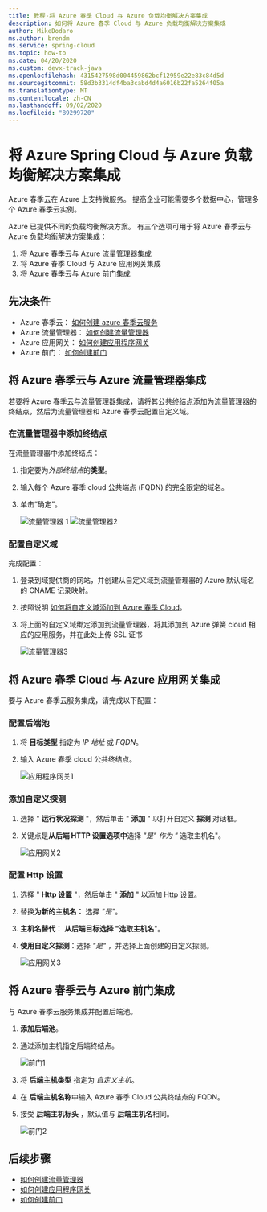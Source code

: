 ```yaml
---
title: 教程-将 Azure 春季 Cloud 与 Azure 负载均衡解决方案集成
description: 如何将 Azure 春季 Cloud 与 Azure 负载均衡解决方案集成
author: MikeDodaro
ms.author: brendm
ms.service: spring-cloud
ms.topic: how-to
ms.date: 04/20/2020
ms.custom: devx-track-java
ms.openlocfilehash: 4315427598d004459862bcf12959e22e83c84d5d
ms.sourcegitcommit: 58d3b3314df4ba3cabd4d4a6016b22fa5264f05a
ms.translationtype: MT
ms.contentlocale: zh-CN
ms.lasthandoff: 09/02/2020
ms.locfileid: "89299720"
---
```

# <a name="integrate-azure-spring-cloud-with-azure-load-balance-solutions"></a>将 Azure Spring Cloud 与 Azure 负载均衡解决方案集成

Azure 春季云在 Azure 上支持微服务。  提高企业可能需要多个数据中心，管理多个 Azure 春季云实例。

Azure 已提供不同的负载均衡解决方案。 有三个选项可用于将 Azure 春季云与 Azure 负载均衡解决方案集成：

1.  将 Azure 春季云与 Azure 流量管理器集成
2.  将 Azure 春季 Cloud 与 Azure 应用网关集成
3.  将 Azure 春季云与 Azure 前门集成

## <a name="prerequisites"></a>先决条件

* Azure 春季云： [如何创建 azure 春季云服务](https://docs.microsoft.com/azure/spring-cloud/spring-cloud-quickstart)
* Azure 流量管理器： [如何创建流量管理器](https://docs.microsoft.com/azure/traffic-manager/quickstart-create-traffic-manager-profile/)
* Azure 应用网关： [如何创建应用程序网关](https://docs.microsoft.com/azure/application-gateway/quick-create-portal)
* Azure 前门： [如何创建前门](https://docs.microsoft.com/azure/frontdoor/quickstart-create-front-door)

## <a name="integrate-azure-spring-cloud-with-azure-traffic-manager"></a>将 Azure 春季云与 Azure 流量管理器集成

若要将 Azure 春季云与流量管理器集成，请将其公共终结点添加为流量管理器的终结点，然后为流量管理器和 Azure 春季云配置自定义域。

### <a name="add-endpoint-in-traffic-manager"></a>在流量管理器中添加终结点
在流量管理器中添加终结点：
1.  指定要为*外部终结点*的**类型**。
1.  输入每个 Azure 春季 cloud 公共端点 (FQDN) 的完全限定的域名。
1. 单击“确定”。

    ![流量管理器 1 ](media/spring-cloud-load-balancers/traffic-manager-1.png) ![ 流量管理器2](media/spring-cloud-load-balancers/traffic-manager-2.png)

### <a name="configure-custom-domain"></a>配置自定义域
完成配置：
1.  登录到域提供商的网站，并创建从自定义域到流量管理器的 Azure 默认域名的 CNAME 记录映射。
1.  按照说明 [如何将自定义域添加到 Azure 春季 Cloud](spring-cloud-tutorial-custom-domain.md)。
1. 将上面的自定义域绑定添加到流量管理器，将其添加到 Azure 弹簧 cloud 相应的应用服务，并在此处上传 SSL 证书

    ![流量管理器3](media/spring-cloud-load-balancers/traffic-manager-3.png)

## <a name="integrate-azure-spring-cloud-with-azure-app-gateway"></a>将 Azure 春季 Cloud 与 Azure 应用网关集成

要与 Azure 春季云服务集成，请完成以下配置：

### <a name="configure-backend-pool"></a>配置后端池
1. 将 **目标类型** 指定为 *IP 地址* 或 *FQDN*。
1. 输入 Azure 春季 cloud 公共终结点。

    ![应用程序网关1](media/spring-cloud-load-balancers/app-gateway-1.png)

### <a name="add-custom-probe"></a>添加自定义探测
1. 选择 " **运行状况探测** "，然后单击 " **添加** " 以打开自定义 **探测** 对话框。 
1. 关键点是**从后端 HTTP 设置选项中**选择 *"是" 作为 "* 选取主机名"。

    ![应用网关2](media/spring-cloud-load-balancers/app-gateway-2.png)

### <a name="configure-http-setting"></a>配置 Http 设置
1.  选择 " **Http 设置** "，然后单击 " **添加** " 以添加 Http 设置。
1.  替换**为新的主机名：** 选择 *"是"*。
1.  **主机名替代**： **从后端目标选择 "选取主机名**"。
1.  **使用自定义探测**：选择 *"是"* ，并选择上面创建的自定义探测。

    ![应用网关3](media/spring-cloud-load-balancers/app-gateway-3.png)

## <a name="integrate-azure-spring-cloud-with-azure-front-door"></a>将 Azure 春季云与 Azure 前门集成

与 Azure 春季云服务集成并配置后端池。 
1. **添加后端池**。
1. 通过添加主机指定后端终结点。

    ![前门1](media/spring-cloud-load-balancers/front-door-1.png)

1.  将 **后端主机类型** 指定为 *自定义主机*。
1.  在 **后端主机名称**中输入 Azure 春季 Cloud 公共终结点的 FQDN。
1.  接受 **后端主机标头** ，默认值与 **后端主机名**相同。

    ![前门2](media/spring-cloud-load-balancers/front-door-2.png)

## <a name="next-steps"></a>后续步骤
* [如何创建流量管理器](https://docs.microsoft.com/azure/traffic-manager/quickstart-create-traffic-manager-profile/)
* [如何创建应用程序网关](https://docs.microsoft.com/azure/application-gateway/quick-create-portal)
* [如何创建前门](https://docs.microsoft.com/azure/frontdoor/quickstart-create-front-door)

